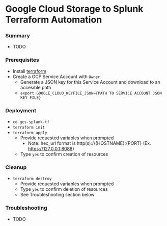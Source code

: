 # Google Cloud Storage to Splunk Terraform Automation
### Summary
* TODO

### Prerequisites
* Install [terraform](https://learn.hashicorp.com/terraform/getting-started/install.html)
* Create a GCP Service Account with `Owner`
	* Generate a JSON key for this Service Account and download to an accesible path
	* `export GOOGLE_CLOUD_KEYFILE_JSON={PATH TO SERVICE ACCOUNT JSON KEY FILE}`

### Deployment
* `cd gcs-splunk-tf`
* `terraform init`
* `terraform apply`
	* Provide requested variables when prompted
		* Note: hec_url format is http(s)://{HOSTNAME}:{PORT} (Ex. https://127.0.0.1:8088)
	* Type `yes` to confirm creation of resources

### Cleanup
* `terraform destroy`
	* Provide requested variables when prompted
	* Type `yes` to confirm deletion of resources
	* See Troubleshooting section below

### Troubleshooting
* TODO